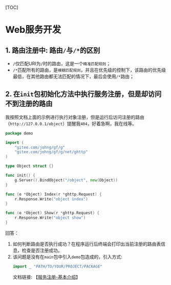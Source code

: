 [TOC]

# Web服务开发

## 1. 路由注册中: 路由`/`与`/*`的区别

- `/`仅匹配URI为`/`时的路由，这是一个`精准匹配规则`；
- `/*`匹配所有的路由，是`模糊匹配规则`，并且在优先级的控制下，该路由的优先级最低，在其他路由都无法匹配的情况下，最后会使用`/*`路由；

## 2. 在`init`包初始化方法中执行服务注册，但是却访问不到注册的路由
我按照文档上面的示例进行执行对象注册，但是运行后访问注册的路由（`http://127.0.0.1/object`）提醒我`404`，好着急啊，我在线等。
```go
package demo

import (
    "gitee.com/johng/gf/g"
    "gitee.com/johng/gf/g/net/ghttp"
)

type Object struct {}

func init() {
    g.Server().BindObject("/object", new(Object))
}

func (o *Object) Index(r *ghttp.Request) {
    r.Response.Write("object index")
}

func (o *Object) Show(r *ghttp.Request) {
    r.Response.Write("object show")
}
```

回答：

1. 如何判断路由是否执行成功？在程序运行后终端会打印出当前注册的路由表信息，检查是否注册成功。
1. 该问题是没有在`main`包中引入`demo`包造成的，引入方式:
    ```go
    import _ "PATH/TO/YOUR/PROJECT/PACKAGE"
    ```
    文档链接: 【[服务注册-基本介绍](net/ghttp/service/index。md)】













